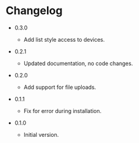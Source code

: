 # Changelog

- 0.3.0

	- Add list style access to devices.

- 0.2.1

	- Updated documentation, no code changes.

- 0.2.0

	- Add support for file uploads.

- 0.1.1

	- Fix for error during installation.

- 0.1.0

	- Initial version.
